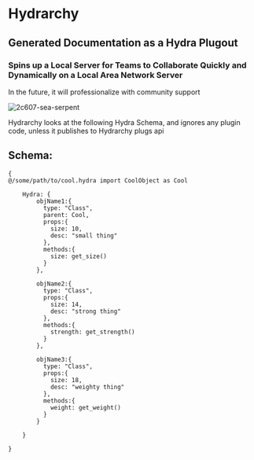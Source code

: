 # Hydrarchy
## Generated Documentation as a Hydra Plugout 
### Spins up a Local Server for Teams to Collaborate Quickly and Dynamically on a Local Area Network Server
In the future, it will professionalize with community support

![2c607-sea-serpent](https://user-images.githubusercontent.com/107733608/174912964-77b2a004-4cb4-4c82-b166-39f361dd4562.jpg)

Hydrarchy looks at the following Hydra Schema, and ignores any plugin code, unless it publishes to Hydrarchy plugs api
## Schema:
    {
    @/some/path/to/cool.hydra import CoolObject as Cool
      
        Hydra: {
            objName1:{
              type: "Class",
              parent: Cool,
              props:{
                size: 10,
                desc: "small thing"
              },
              methods:{
                size: get_size()
              }
            },

            objName2:{
              type: "Class",
              props:{
                size: 14,
                desc: "strong thing"
              },
              methods:{
                strength: get_strength()
              }
            },

            objName3:{
              type: "Class",
              props:{
                size: 18,
                desc: "weighty thing"
              },
              methods:{
                weight: get_weight()
              }
            }

        }
    
    }

